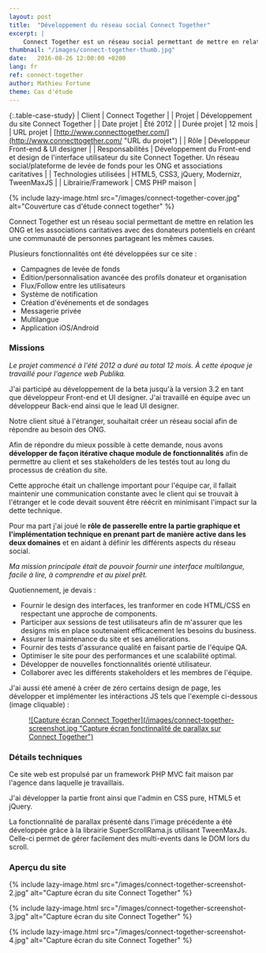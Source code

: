 ```yaml
---
layout: post
title:  "Développement du réseau social Connect Together"
excerpt: |
    Connect Together est un réseau social permettant de mettre en relation les ONG et les associations caritatives avec des donateurs potentiels en créant une communauté de personnes partageant les mêmes causes.
thumbnail: "/images/connect-together-thumb.jpg"
date:   2016-08-26 12:00:00 +0200
lang: fr
ref: connect-together
author: Mathieu Fortune
theme: Cas d'étude
---
```


{:.table-case-study}
| Client            | Connect Together |
| Projet           | Développement du site Connect Together |
| Date projet      | Été 2012 |
| Durée projet  | 12 mois |
| URL projet       | [http://www.connecttogether.com/](http://www.connecttogether.com/ "URL du projet") |
| Rôle              | Développeur Front-end & UI designer |
| Responsabilités  | Développement du Front-end et design de l'interface utilisateur du site Connect Together. Un réseau social/plateforme de levée de fonds pour les ONG et associations caritatives |
| Technologies utilisées | HTML5, CSS3, jQuery, Modernizr, TweenMaxJS |
| Librairie/Framework | CMS PHP maison |


{% include lazy-image.html src="/images/connect-together-cover.jpg" alt="Couverture cas d'étude connect together" %}

Connect Together est un réseau social permettant de mettre en relation les ONG et les associations caritatives avec des donateurs potentiels en créant une communauté de personnes partageant les mêmes causes.

Plusieurs fonctionnalités ont été développées sur ce site :

* Campagnes de levée de fonds
* Édition/personnalisation avancée des profils donateur et organisation
* Flux/Follow entre les utilisateurs
* Système de notification
* Création d'événements et de sondages
* Messagerie privée
* Multilangue
* Application iOS/Android

### Missions

*Le projet commencé à l'été 2012 a duré au total 12 mois.
À cette époque je travaillé pour l'agence web Publika.*

J'ai participé au développement de la beta jusqu'à la version 3.2 en tant que développeur Front-end et UI designer. J'ai travaillé en équipe avec un développeur Back-end ainsi que le lead UI designer.

Notre client situé à l'étranger, souhaitait créer un réseau social afin de répondre au besoin des ONG.

Afin de répondre du mieux possible à cette demande, nous avons __développer de façon itérative chaque module de fonctionnalités__ afin de permettre au client et ses stakeholders de les testés tout au long du processus de création du site.

Cette approche était un challenge important pour l'équipe car, il fallait maintenir une communication constante avec le client qui se trouvait à l'étranger et le code devait souvent être réécrit en minimisant l'impact sur la dette technique.

Pour ma part j'ai joué le __rôle de passerelle entre la partie graphique et l'implémentation technique en prenant part de manière active dans les deux domaines__ et en aidant à définir les différents aspects du réseau social.

*Ma mission principale était de pouvoir fournir une interface multilangue, facile à lire, à comprendre et au pixel prêt.*

Quotiennement, je devais :

* Fournir le design des interfaces, les tranformer en code HTML/CSS en respectant une approche de components.
* Participer aux sessions de test utilisateurs afin de m'assurer que les designs mis en place soutenaient efficacement les besoins du business.
* Assurer la maintenance du site et ses améliorations.
* Fournir des tests d'assurance qualité en faisant partie de l'équipe QA.
* Optimiser le site pour des performances et une scalabilité optimal.
* Développer de nouvelles fonctionnalités orienté utilisateur.
* Collaborer avec les différents stakeholders et les membres de l'équipe.

J'ai aussi été amené à créer de zéro certains design de page, les développer et implémenter les intéractions JS tels que l'exemple ci-dessous (image cliquable) :

<figure markdown="1" class="text-center">
<a href="http://www.connecttogether.com/" title="Fonctionnalité de parallax sur Connect Together">
  ![Capture écran Connect Together](/images/connect-together-screenshot.jpg "Capture écran fonctinnalité de parallax sur Connect Together")
</a>
</figure>

### Détails techniques

Ce site web est propulsé par un framework PHP MVC fait maison par l'agence dans laquelle je travaillais.

J'ai développer la partie front ainsi que l'admin en CSS pure, HTML5 et jQuery.

La fonctionnalité de parallax présenté dans l'image précédente a été développée grâce à la librairie SuperScrollRama.js utilisant TweenMaxJs. Celle-ci permet de gérer facilement des multi-events dans le DOM lors du scroll.

### Aperçu du site

{% include lazy-image.html src="/images/connect-together-screenshot-2.jpg" alt="Capture écran du site Connect Together" %}

{% include lazy-image.html src="/images/connect-together-screenshot-3.jpg" alt="Capture écran du site Connect Together" %}

{% include lazy-image.html src="/images/connect-together-screenshot-4.jpg" alt="Capture écran du site Connect Together" %}

